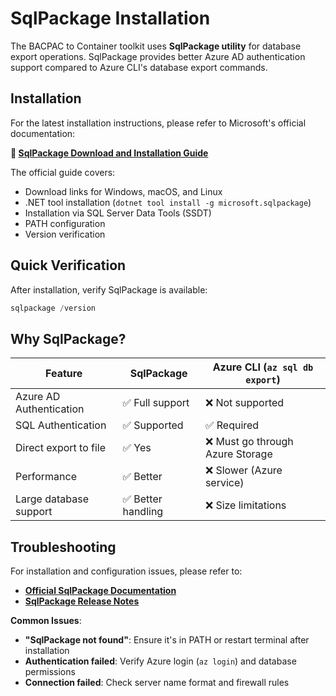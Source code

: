 # SqlPackage Installation

The BACPAC to Container toolkit uses **SqlPackage utility** for database export operations. SqlPackage provides better Azure AD authentication support compared to Azure CLI's database export commands.

## Installation

For the latest installation instructions, please refer to Microsoft's official documentation:

**📖 [SqlPackage Download and Installation Guide](https://learn.microsoft.com/en-us/sql/tools/sqlpackage/sqlpackage-download)**

The official guide covers:
- Download links for Windows, macOS, and Linux
- .NET tool installation (`dotnet tool install -g microsoft.sqlpackage`)
- Installation via SQL Server Data Tools (SSDT)
- PATH configuration
- Version verification

## Quick Verification

After installation, verify SqlPackage is available:
```powershell
sqlpackage /version
```

## Why SqlPackage?

| Feature | SqlPackage | Azure CLI (`az sql db export`) |
|---------|------------|--------------------------------|
| Azure AD Authentication | ✅ Full support | ❌ Not supported |
| SQL Authentication | ✅ Supported | ✅ Required |
| Direct export to file | ✅ Yes | ❌ Must go through Azure Storage |
| Performance | ✅ Better | ❌ Slower (Azure service) |
| Large database support | ✅ Better handling | ❌ Size limitations |

## Troubleshooting

For installation and configuration issues, please refer to:
- **[Official SqlPackage Documentation](https://learn.microsoft.com/en-us/sql/tools/sqlpackage/)**
- **[SqlPackage Release Notes](https://learn.microsoft.com/en-us/sql/tools/release-notes-sqlpackage)**

**Common Issues**:
- **"SqlPackage not found"**: Ensure it's in PATH or restart terminal after installation
- **Authentication failed**: Verify Azure login (`az login`) and database permissions
- **Connection failed**: Check server name format and firewall rules
